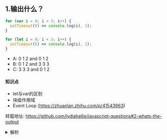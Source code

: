 ## 1.输出什么？
```javascript
for (var i = 0; i < 3; i++) {
  setTimeout(() => console.log(i), 1);
}

for (let i = 0; i < 3; i++) {
  setTimeout(() => console.log(i), 1);
}
```

- A: 0 1 2 and 0 1 2
- B: 0 1 2 and 3 3 3
- C: 3 3 3 and 0 1 2


#### 知识点
+ let与var的区别
+ 块级作用域
+ Event Loop (https://zhuanlan.zhihu.com/p/41543963)
  

转载地址:
https://github.com/lydiahallie/javascript-questions#2-whats-the-output



<details>
<summary>解析</summary>
答案：C

解析：因为在js的事件队列中，这个setTimeout回调函数是在循环之后才被执行的。自从这个变量i在第一次循环的时候被用关键词var声明以后，这个值就是全局的。在循环期间，利用一元操作符++，我们每次都要将i加1。直到这时，setTimeout才被调用，i在第一个例子中是等于3。

在第二个循环例子中，变量i使用关键词let进行声明。使用const和let关键词声明的变量是具有块级作用域的({}包起来的任意东西的这个整体就是一个块)。在每次迭代中，i都会有个新值，并且每次这个值都会在循环中块级作用域中。
</details>


